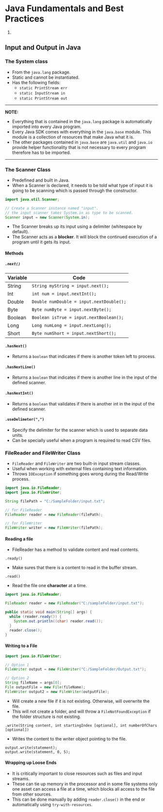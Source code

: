 # Java Fundamentals and Best Practices
1. 


## Input and Output in Java

### The System class
- From the `java.lang` package.
- Static and cannot be instantiated.
- Has the following fields:
  - ``static PrintStream err``
  - ``static InputStream in``
  - ``static PrintStream out``

---
**NOTE:** 
- Everything that is  contained in the `java.lang` package is automatically imported into every 
  Java program.
- Every Java SDK comes with everything in the `java.base` module. This module is a collection of 
  resources that make Java what it is.
- The other packages contained in `java.base` are `java.util` and `java.io` provide helper 
  functionality that is not necessary to every program therefore has to be imported.
---

### The Scanner Class
- Predefined and built in Java.
- When a Scanner is declared, it needs to be told what type of input it is going to be scanning 
  which is passed through the constructor.

```java
import java.util.Scanner;

// Create a Scanner instance named "input".
// the input scanner takes System.in as type to be scanned.
Scanner input = new Scanner(System.in);
```

- The Scanner breaks up its input using a delimiter (whitespace by default).
- The Scanner acts as a **blocker**. It will block the continued execution of a program until it 
  gets its input.

#### Methods
##### `.next()`
| Variable | Code                                     |
|----------|------------------------------------------|
| String   | `String myString = input.next();`        |
| Int      | `int num = input.nextInt();`             |
| Double   | `Double numDouble = input.nextDouble();` |
| Byte     | `Byte numByte = input.nextByte();`       |
| Boolean  | `Boolean isTrue = input.nextBoolean();`  |
| Long     | `Long numLong = input.nextLong();`       |
| Short    | `Byte numShort = input.nextShort();`     |

#### `.hasNext()`
- Returns a `boolean` that indicates if there is another token left to process.

#### `.hasNextLine()`
- Returns a `boolean` that indicates if there is another line in the input of the defined scanner.

#### `.hasNextInt()`
- Returns a `boolean` that validates if there is another int in the input of the defined scanner.

#### `.useDelimeter(",")`
- Specify the delimiter for the scanner which is used to separate data units.
- Can be specially useful when a program is required to read CSV files.

### FileReader and FileWriter Class
- `FileReader` and `FileWriter` are two built-in input stream classes.
- Useful when working with external files containing text information.
- Throws `IOException` if something goes wrong during the Read/Write process.

```java
import java.io.FileReader;
import java.io.FileWriter;

String filePath = "C:/SampleFolder/input.txt";

// for FileReader
FileReader reader = new FileReader(filePath);

// for FileWriter
FileWriter writer = new FileWriter(filePath);

```

#### Reading a file
- FileReader has a method to validate content and read contents.

`.ready()`
- Make sures that there is a content to read in the buffer stream.

`.read()`
- Read the file one **character** at a time.

```java
import java.io.FileReader;

FileReader reader = new FileReader("C:/sampleFolder/input.txt");

public static void main(String[] args) {
  while (reader.ready()) {
    System.out.println((char) reader.read());
  }
  reader.close();
}
```

#### Writing to a File

```java
import java.io.FileWriter;

// Option 1
FileWriter output = new FileWriter("C:/SampleFolder/Output.txt");

// Option 2
String fileName = args[0];
File outputFile = new File(fileName);
FileWriter output2 = new FileWriter(outputFile);

```
- Will create a new file if it is not existing. Otherwise, will overwrite the file.
- This will not create a folder, and will throw a `FileNotFoundException` if the folder 
  structure is not existing.

`.write(String content, int startingIndex [optional], int numberOfChars [optional])`
- Writes the content to the writer object pointing to the file.

```regexp
output.write(statement);
output.write(statement, 0, 5);
```

#### Wrapping up Loose Ends
- It is critically important to close resources such as files and input streams.
- These can tie up memory in the processor and in some file systems only one asset can access a 
  file at a time, which blocks all access to the file from other sources.
- This can be done manually by adding `reader.close()` in the end or automatically using 
  `try-with-resources`.

